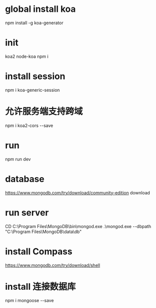 # global install koa
npm install -g koa-generator
# init
koa2 node-koa
npm i
# install session
npm i koa-generic-session
# 允许服务端支持跨域
npm i koa2-cors --save
# run
npm run dev

# database
https://www.mongodb.com/try/download/community-edition
download
# run server
CD C:\Program Files\MongoDB\bin\mongod.exe
.\mongod.exe --dbpath "C:\Program Files\MongoDB\data\db"
# install  Compass
https://www.mongodb.com/try/download/shell
# install 连接数据库
npm i mongoose --save